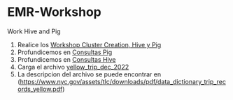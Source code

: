 # EMR-Workshop

Work Hive and Pig

1. Realice los [Workshop Cluster Creation, Hive y Pig](https://emr-etl.workshop.aws/) 
2. Profundicemos en [Consultas Pig](consultas-pig.md)
3. Profundicemos en [Consultas Hive](consultas-hive.md)
4. Carga el archivo [yellow_trip_dec_2022](yellow-trip-dec-2022.csv)
5. La descripcion del archivo se puede encontrar en (https://www.nyc.gov/assets/tlc/downloads/pdf/data_dictionary_trip_records_yellow.pdf)
